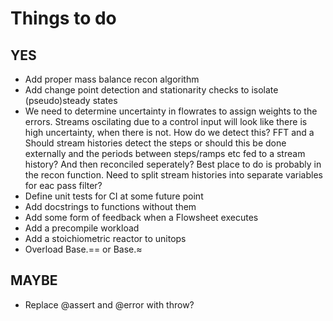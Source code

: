 # Things to do

 ## YES
 - Add proper mass balance recon algorithm
 - Add change point detection and stationarity checks to isolate (pseudo)steady states
 - We need to determine uncertainty in flowrates to assign weights to the errors. Streams oscilating due to a control input will look like there is high uncertainty, when there is not. How do we detect this? FFT and a Should stream histories detect the steps or should this be done externally and the periods between steps/ramps etc fed to a stream history? And then reconciled seperately? Best place to do is probably in the recon function. Need to split stream histories into separate variables for eac pass filter?
 - Define unit tests for CI at some future point
 - Add docstrings to functions without them
 - Add some form of feedback when a Flowsheet executes
 - Add a precompile workload
 - Add a stoichiometric reactor to unitops
 - Overload Base.== or Base.≈

 ## MAYBE
 - Replace @assert and @error with throw?
